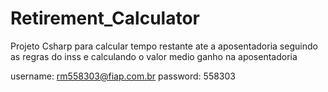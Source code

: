 # Retirement_Calculator
Projeto Csharp para calcular tempo restante ate a aposentadoria seguindo as regras do inss e calculando o valor medio ganho na aposentadoria

username: rm558303@fiap.com.br
password: 558303
